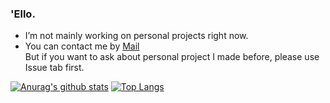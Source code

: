 ### 'Ello.

- I’m not mainly working on personal projects right now.
- You can contact me by [Mail](mailto://ruby3141@gmail.com) \
  But if you want to ask about personal project I made before, please use Issue tab first.

[![Anurag's github stats](https://github-readme-stats.vercel.app/api?username=ruby3141&show_icons=true&theme=dark)](https://github.com/anuraghazra/github-readme-stats)
[![Top Langs](https://github-readme-stats.vercel.app/api/top-langs/?username=ruby3141&theme=dark&layout=compact)](https://github.com/anuraghazra/github-readme-stats)
